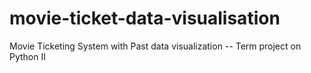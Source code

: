 # movie-ticket-data-visualisation
Movie Ticketing System with Past data visualization -- Term project on Python II
